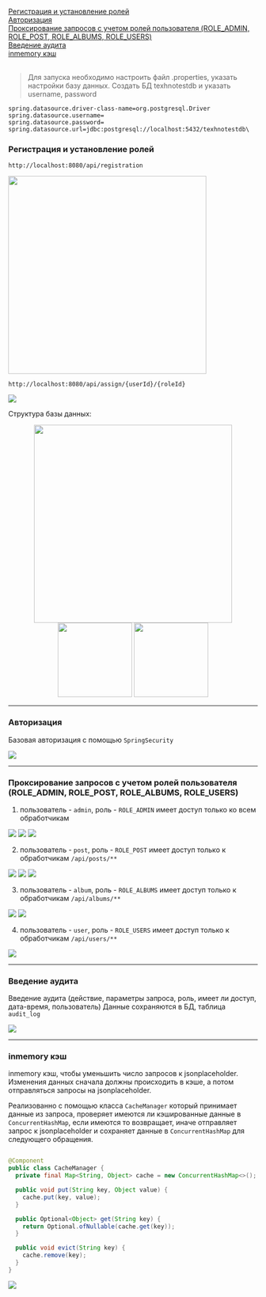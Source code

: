 
[Регистрация и установление ролей](#T1) <br>
[Авторизация](#T2) <br>
[Проксирование запросов с учетом ролей пользователя (ROLE_ADMIN, ROLE_POST, ROLE_ALBUMS, ROLE_USERS)](#T3) <br>
[Введение аудита](#T4) <br>
[inmemory кэш](#T5) <br><br>

> Для запуска необходимо настроить файл .properties, указать настройки базу данных. Создать БД texhnotestdb и указать username, password

```properties
spring.datasource.driver-class-name=org.postgresql.Driver
spring.datasource.username=
spring.datasource.password=
spring.datasource.url=jdbc:postgresql://localhost:5432/texhnotestdb\
```

<a name="T1"></a>

### Регистрация и установление ролей

`http://localhost:8080/api/registration`

<img src="img/registration.jpg" width="400">

`http://localhost:8080/api/assign/{userId}/{roleId}`

<img src="img/assign.jpg">

Структура базы данных:
<p align="center">
    <img src="img/users.jpg" width="400"/>
    <img src="img/roles.jpg" height="150"/>
    <img src="img/user_role.jpg" height="150"/>
</p>

___

<a name="T2"></a>

### Авторизация

Базовая авторизация с помощью `SpringSecurity`

<img src="img/aut.jpg"/>

___

<a name="T3"></a>

### Проксирование запросов с учетом ролей пользователя (ROLE_ADMIN, ROLE_POST, ROLE_ALBUMS, ROLE_USERS)

1. пользователь - `admin`, роль - `ROLE_ADMIN` имеет доступ только ко всем обработчикам

<img src="img/admin_user.jpg"/>
<img src="img/admin_posts.jpg"/>
<img src="img/admin_albums.jpg"/>

2. пользователь - `post`, роль - `ROLE_POST` имеет доступ только к обработчикам `/api/posts/**`

<img src="img/posts.jpg"/>
<img src="img/post.jpg"/>
<img src="img/post_notfound.jpg">

3. пользователь - `album`, роль - `ROLE_ALBUMS` имеет доступ только к обработчикам `/api/albums/**`

<img src="img/album.jpg"/>
<img src="img/album_notfound.jpg">

4. пользователь - `user`, роль - `ROLE_USERS` имеет доступ только к обработчикам `/api/users/**`

<img src="img/user.jpg"/>

___

<a name="T4"></a>

### Введение аудита

Введение аудита (действие, параметры запроса, роль, имеет ли доступ, дата-время, пользователь)
Данные сохраняются в БД, таблица `audit_log`

<img src="img/audit.jpg"/>

___

<a name="T5"></a>

### inmemory кэш

inmemory кэш, чтобы уменьшить число запросов к jsonplaceholder. Изменения данных сначала должны происходить в кэше, а
потом отправляться запросы на jsonplaceholder.

Реализованно с помощью класса `CacheManager` который принимает данные из запроса, проверяет имеются ли кэшированные
данные в `ConcurrentHashMap`, если имеются то возвращает, иначе отправляет запрос к jsonplaceholder и сохраняет данные
в `ConcurrentHashMap` для следующего обращения.

```java

@Component
public class CacheManager {
  private final Map<String, Object> cache = new ConcurrentHashMap<>();

  public void put(String key, Object value) {
    cache.put(key, value);
  }

  public Optional<Object> get(String key) {
    return Optional.ofNullable(cache.get(key));
  }

  public void evict(String key) {
    cache.remove(key);
  }
}
```

<img src="img/cache.jpg"/>


